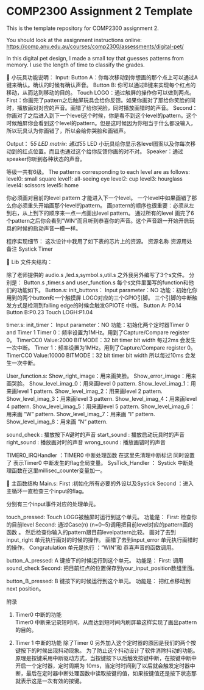 # COMP2300 Assignment 2 Template 

This is the template repository for COMP2300 assignment 2.

You should look at the assignment instructions online: https://comp.anu.edu.au/courses/comp2300/assessments/digital-pet/

In this digital pet design, I made a small toy that guesses patterns from memory.
I use the length of time to classify the grades.


	小玩具功能说明：
Input:
Button A：你每次移动到你想画的那个点上可以通过A键来确认。确认的时候有确认声音。
Button B: 你可以通过B键来实现每个红点的移动，从而达到移动的目的。
Touch LOGO：通过触屏的操作你可以做到两点。
First：你画完了pattern之后触屏玩具会给你反馈。如果你画对了那给你笑脸的同时，播放画对对应的声音。画错了给你哭脸，同时播放画错时的声音。
Second：你画对了之后进入到下一个level这个时候，你是看不到这个level的pattern。这个时候触屏你会看到这个level的pattern。但是这时候因为你相当于什么都没输入，所以玩具认为你画错了，所以会给你哭脸和画错声。

Output：
5*5 LED matrix: 通过5*5 LED 小玩具给你显示各level图案以及你每次移动到的红点位置。而且也通过这个给你反馈你画的对不对。
Speaker：通过speaker你听到各种状态的声音。

等级一共有6级。
The patterns corresponding to each level are as follows:
level0: small square
level1: all-seeing eye
level2: cup
level3: hourglass
level4: scissors
level5: home

你必须画对目前的level pattern 才能进入下一个level。
一个level中如果画错了那么你必须重头开始画那个level的pattern。
画pattern的顺序也很重要：必须从左到右，从上到下的顺序来一点一点画出level pattern。
通过所有的level 画完了6个pattern之后你会看到“WIN”而且听到恭喜你的声音。这个声音跟一开始开启玩具的时候的启动声音一模一样。


程序实现细节：
这次设计中我用了如下表的芯片上的资源。
资源名称	资源用处	备注
Systick Timer		
		
		

	Lib 文件夹结构：

除了老师提供的 audio.s ,led.s,symbol.s,util.s 之外我另外编写了3个s文件。
分别是：
Button.s  ,timer.s  and  user_function.s
每个s文件里面写的function和他们的功能如下。
Button.s:
init_buttons：
Input parameter：NO
功能：初始化你用到的两个button和一个触摸屏 LOGO对应的三个GPIO引脚。
三个引脚的中断触发方式是检测到falling edge的时候会触发GPIOTE 中断。
Button A: P0.14  
Button B:P0.23
Touch LOGH:P1.04

timer.s:
init_timer：
Input parameter：NO
功能：初始化两个定时器Timer 0 and Timer 1
Timer 0：频率设置为1MHz。用到了Capture/Compare register 0。
TimerCC0 Value:2000
BITMODE：32 bit timer bit width
每过2ms 会发生一次中断。
Timer 1：频率设置为1MHz。用到了Capture/Compare register 0。
TimerCC0 Value:10000
BITMODE：32 bit timer bit width
所以每过10ms 会发生一次中断。




User_function.s:
Show_right_image：用来画笑脸。
Show_error_image：用来画哭脸。
Show_level_imag_0：用来画level 0 pattern.
Show_level_imag_1：用来画level 1 pattern.
Show_level_imag_2：用来画level 2 pattern.
Show_level_imag_3：用来画level 3 pattern.
Show_level_imag_4：用来画level 4 pattern.
Show_level_imag_5：用来画level 5 pattern.
Show_level_imag_6：用来画 ”W” pattern.
Show_level_imag_7：用来画 ”I” pattern.
Show_level_imag_8：用来画 ”N” pattern.

sound_check : 播放按下A键时的声音
start_sound  : 播放启动玩具时的声音
right_sound  : 播放画对时的声音
wrong_sound : 播放画错时的声音

TIMER0_IRQHandler ：TIMER0 中断处理函数
在这里先清理中断标记
同时设置了 表示Timer0 中断发生的flag全局变量。
SysTick_Handler ：   Systick 中断处理函数在这里millisec_counter变量加一。


	主函数结构
Main.s:
First :初始化所有必要的外设以及Systick
Second ：进入主循环一直检查三个input的flag。
 
分别有三个input事件对应的处理单元。

touch_pressed:
Touch LOGG被触屏时运行到这个单元。
功能是：
First: 检查你的目前level
Second: 通过Case(n) (n=0~5)调用把目前level对应的pattern画的函数 。
       然后检查你输入的pattern跟目前levelpattern比较。
      画对了去到input_right 单元执行画对的时候的操作。
      画错了去到input_error 单元执行画错时的操作。
Congratulation 单元是执行 ：“WIN”和 恭喜声音的函数调用。


button_A_pressed:
A 键按下的时候运行到这个单元。
功能是：
First: 调用 sound_check
Second: 把目前红点的位置保存到your_input_position数组里面。


button_B_pressed:
B 键按下的时候运行到这个单元。
功能是：
把红点移动到next position。




附录
1.	Timer0 中断的功能	
Timer0 中断来记录短时间，从而达到短时间内刷屏幕这样实现了画出pattern的目的。

2.	Timer 1 中断的功能
除了Timer 0 另外加入这个定时器的原因是我们的两个按键按下的时候出现抖动现象。
为了防止这个抖动设计了软件消除抖动的功能。
原理是按键采用中断驱动方式，当按键按下以后触发按键中断，在按键中断中开启一个定时器，定时周期为 10ms，当定时时间到了以后就会触发定时器中断，最后在定时器中断处理函数中读取按键的值，如果按键值还是按下状态那就表示这是一次有效的按键。














